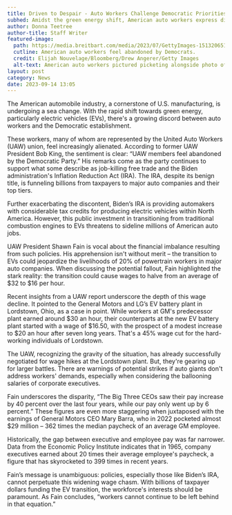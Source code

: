 ```yaml
---
title: Driven to Despair - Auto Workers Challenge Democratic Priorities
subhed: Amidst the green energy shift, American auto workers express disillusionment over diminishing salaries and heightened corporate profits.
author: Donna Teetree
author-title: Staff Writer
featured-image: 
  path: https://media.breitbart.com/media/2023/07/GettyImages-1513206519-640x480.jpg
  cutline: American auto workers feel abandoned by Democrats.
  credit: Elijah Nouvelage/Bloomberg/Drew Angerer/Getty Images
  alt-text: American auto workers pictured picketing alongside photo of President Biden.
layout: post
category: News
date: 2023-09-14 13:05
---
```


The American automobile industry, a cornerstone of U.S. manufacturing, is undergoing a sea change. With the rapid shift towards green energy, particularly electric vehicles (EVs), there's a growing discord between auto workers and the Democratic establishment.

These workers, many of whom are represented by the United Auto Workers (UAW) union, feel increasingly alienated. According to former UAW President Bob King, the sentiment is clear: “UAW members feel abandoned by the Democratic Party.” His remarks come as the party continues to support what some describe as job-killing free trade and the Biden administration's Inflation Reduction Act (IRA). The IRA, despite its benign title, is funneling billions from taxpayers to major auto companies and their top tiers.

Further exacerbating the discontent, Biden’s IRA is providing automakers with considerable tax credits for producing electric vehicles within North America. However, this public investment in transitioning from traditional combustion engines to EVs threatens to sideline millions of American auto jobs.

UAW President Shawn Fain is vocal about the financial imbalance resulting from such policies. His apprehension isn't without merit – the transition to EVs could jeopardize the livelihoods of 20% of powertrain workers in major auto companies. When discussing the potential fallout, Fain highlighted the stark reality: the transition could cause wages to halve from an average of $32 to $16 per hour.

Recent insights from a UAW report underscore the depth of this wage decline. It pointed to the General Motors and LG’s EV battery plant in Lordstown, Ohio, as a case in point. While workers at GM's predecessor plant earned around $30 an hour, their counterparts at the new EV battery plant started with a wage of $16.50, with the prospect of a modest increase to $20 an hour after seven long years. That's a 45% wage cut for the hard-working individuals of Lordstown.

The UAW, recognizing the gravity of the situation, has already successfully negotiated for wage hikes at the Lordstown plant. But, they're gearing up for larger battles. There are warnings of potential strikes if auto giants don't address workers' demands, especially when considering the ballooning salaries of corporate executives.

Fain underscores the disparity, “The Big Three CEOs saw their pay increase by 40 percent over the last four years, while our pay only went up by 6 percent.” These figures are even more staggering when juxtaposed with the earnings of General Motors CEO Mary Barra, who in 2022 pocketed almost $29 million – 362 times the median paycheck of an average GM employee.

Historically, the gap between executive and employee pay was far narrower. Data from the Economic Policy Institute indicates that in 1965, company executives earned about 20 times their average employee's paycheck, a figure that has skyrocketed to 399 times in recent years.

Fain’s message is unambiguous: policies, especially those like Biden’s IRA, cannot perpetuate this widening wage chasm. With billions of taxpayer dollars funding the EV transition, the workforce's interests should be paramount. As Fain concludes, “workers cannot continue to be left behind in that equation.”
